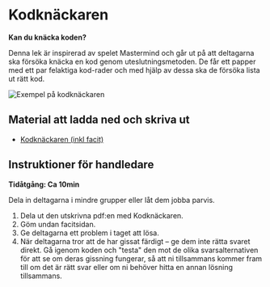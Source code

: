 # Kodknäckaren

**Kan du knäcka koden?**

Denna lek är inspirerad av spelet Mastermind och går ut på att deltagarna ska försöka knäcka en kod genom uteslutningsmetoden. De får ett papper med ett par felaktiga kod-rader och med hjälp av dessa ska de försöka lista ut rätt kod.

![Exempel på kodknäckaren](./kodknackaren.png)

## Material att ladda ned och skriva ut

* [Kodknäckaren (inkl facit)](https://github.com/Kodcentrum/Scratch-uppgifter/blob/master/lek_kodkn%C3%A4ckaren/kodknackaren.pdf)

## Instruktioner för handledare

**Tidåtgång: Ca 10min**

Dela in deltagarna i mindre grupper eller låt dem jobba parvis. 

1. Dela ut den utskrivna pdf:en med Kodknäckaren. 
2. Göm undan facitsidan. 
3. Ge deltagarna ett problem i taget att lösa.
4. När deltagarna tror att de har gissat färdigt – ge dem inte rätta svaret direkt. Gå igenom koden och "testa" den mot de olika svarsalternativen för att se om deras gissning fungerar, så att ni tillsammans kommer fram till om det är rätt svar eller om ni behöver hitta en annan lösning tillsammans. 
